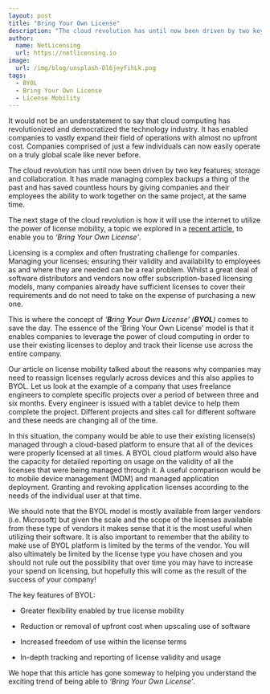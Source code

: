 ```yaml
---
layout: post
title: "Bring Your Own License"
description: "The cloud revolution has until now been driven by two key features; storage and collaboration"
author:
  name: NetLicensing
  url: https://netlicensing.io
image:
  url: /img/blog/unsplash-Dl6jeyfihLk.png
tags:
  - BYOL
  - Bring Your Own License
  - License Mobility
---
```


It would not be an understatement to say that cloud computing has revolutionized and democratized the technology industry. It has enabled companies to vastly expand their field of operations with almost no upfront cost. Companies comprised of just a few individuals can now easily operate on a truly global scale like never before.

The cloud revolution has until now been driven by two key features; storage and collaboration. It has made managing complex backups a thing of the past and has saved countless hours by giving companies and their employees the ability to work together on the same project, at the same time.

The next stage of the cloud revolution is how it will use the internet to utilize the power of license mobility, a topic we explored in a [recent article](/blog/2016/03/14/license-mobility/ "License Mobility"), to enable you to *‘Bring Your Own License’*.

Licensing is a complex and often frustrating challenge for companies. Managing your licenses; ensuring their validity and availability to employees as and where they are needed can be a real problem. Whilst a great deal of software distributors and vendors now offer subscription-based licensing models, many companies already have sufficient licenses to cover their requirements and do not need to take on the expense of purchasing a new one.

This is where the concept of *‘**B**ring **Y**our **O**wn **L**icense’ (**BYOL**)* comes to save the day. The essence of the ‘Bring Your Own License’ model is that it enables companies to leverage the power of cloud computing in order to use their existing licenses to deploy and track their license use across the entire company.

Our article on license mobility talked about the reasons why companies may need to reassign licenses regularly across devices and this also applies to BYOL. Let us look at the example of a company that uses freelance engineers to complete specific projects over a period of between three and six months. Every engineer is issued with a tablet device to help them complete the project. Different projects and sites call for different software and these needs are changing all of the time.

In this situation, the company would be able to use their existing license(s) managed through a cloud-based platform to ensure that all of the devices were properly licensed at all times. A BYOL cloud platform would also have the capacity for detailed reporting on usage on the validity of all the licenses that were being managed through it. A useful comparison would be to mobile device management (MDM) and managed application deployment. Granting and revoking application licenses according to the needs of the individual user at that time.

We should note that the BYOL model is mostly available from larger vendors (i.e. Microsoft) but given the scale and the scope of the licenses available from these type of vendors it makes sense that it is the most useful when utilizing their software. It is also important to remember that the ability to make use of BYOL platform is limited by the terms of the vendor. You will also ultimately be limited by the license type you have chosen and you should not rule out the possibility that over time you may have to increase your spend on licensing, but hopefully this will come as the result of the success of your company!

The key features of BYOL:

- Greater flexibility enabled by true license mobility

- Reduction or removal of upfront cost when upscaling use of software

- Increased freedom of use within the license terms

- In-depth tracking and reporting of license validity and usage


We hope that this article has gone someway to helping you understand the exciting trend of being able to *‘Bring Your Own License’*.
